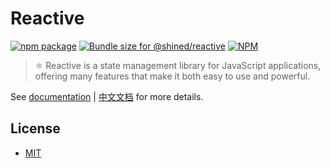 # Reactive

<a href="https://npmjs.com/package/@shined/reactive"><img src="https://img.shields.io/npm/v/@shined/reactive.svg" alt="npm package"></a>
<a href="https://pkg-size.dev/@shined/reactive"><img src="https://pkg-size.dev/badge/bundle/17299" title="Bundle size for @shined/reactive"></a>
<a href="https://github.com/sheinsight/reactive/blob/main/LICENSE"><img alt="NPM" src="https://img.shields.io/npm/l/%40shined%2Freactive"></a>

> ⚛️ Reactive is a state management library for JavaScript applications, offering many features that make it both easy to use and powerful.

See [documentation](https://sheinsight.github.io/reactive) | [中文文档](https://sheinsight.github.io/reactive/zh-cn) for more details.

## License

- [MIT](./LICENSE)
